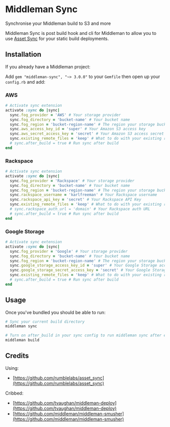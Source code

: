 # Middleman Sync

Synchronise your Middleman build to S3 and more

Middleman Sync is post build hook and cli for Middleman to allow you to use [Asset Sync](https://raw.github.com/rumblelabs/asset_sync) for your static build deployments.

## Installation

If you already have a Middleman project:

Add `gem "middleman-sync", "~> 3.0.0"` to your `Gemfile` then open up your `config.rb` and add:

### AWS

``` ruby
# Activate sync extension
activate :sync do |sync|
  sync.fog_provider = 'AWS' # Your storage provider
  sync.fog_directory = 'bucket-name' # Your bucket name
  sync.fog_region = 'bucket-region-name' # The region your storage bucket is in
  sync.aws_access_key_id = 'super' # Your Amazon S3 access key
  sync.aws_secret_access_key = 'secret' # Your Amazon S3 access secret
  sync.existing_remote_files = 'keep' # What to do with your existing remote files? (keep or delete)
  # sync.after_build = true # Run sync after build
end
```

### Rackspace

``` ruby
# Activate sync extension
activate :sync do |sync|
  sync.fog_provider = 'Rackspace' # Your storage provider
  sync.fog_directory = 'bucket-name' # Your bucket name
  sync.fog_region = 'bucket-region-name' # The region your storage bucket is in
  sync.rackspace_username = 'karlfreeman' # Your Rackspace username
  sync.rackspace_api_key = 'secret' # Your Rackspace API Key
  sync.existing_remote_files = 'keep' # What to do with your existing remote files? (keep or delete)
  # sync.rackspace_auth_url = 'domain' # Your Rackspace auth URL
  # sync.after_build = true # Run sync after build
end
```

### Google Storage

``` ruby
# Activate sync extension
activate :sync do |sync|
  sync.fog_provider = 'Google' # Your storage provider
  sync.fog_directory = 'bucket-name' # Your bucket name
  sync.fog_region = 'bucket-region-name' # The region your storage bucket is in
  sync.google_storage_access_key_id = 'super' # Your Google Storage access key
  sync.google_storage_secret_access_key = 'secret' # Your Google Storage access secret
  sync.existing_remote_files = 'keep' # What to do with your existing remote files? (keep or delete)
  # sync.after_build = true # Run sync after build
end
```

## Usage

Once you've bundled you should be able to run:

``` ruby 
# Sync your current build directory
middleman sync
```

``` ruby 
# Turn on after_build in your sync config to run middleman sync after each build
middleman build
```

## Credits

Using:

 - [https://github.com/rumblelabs/asset_sync](https://github.com/rumblelabs/asset_sync)

Cribbed:

- [https://github.com/tvaughan/middleman-deploy](https://github.com/tvaughan/middleman-deploy)
- [https://github.com/middleman/middleman-smusher](https://github.com/middleman/middleman-smusher)
